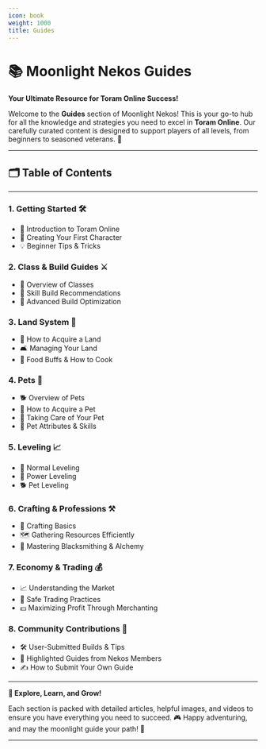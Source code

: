 ```yaml
---
icon: book
weight: 1000
title: Guides
---
```

# 📚 Moonlight Nekos Guides

**Your Ultimate Resource for Toram Online Success!**

Welcome to the **Guides** section of Moonlight Nekos! This is your go-to hub for all the knowledge and strategies you need to excel in **Toram Online**. Our carefully curated content is designed to support players of all levels, from beginners to seasoned veterans. 🌙
___

## 🗂 Table of Contents

___

### 1️. Getting Started 🛠️

- 🌟 Introduction to Toram Online
- 👤 Creating Your First Character
- 💡 Beginner Tips & Tricks

### 2. Class & Build Guides ⚔️

- 📖 Overview of Classes
- 🔧 Skill Build Recommendations
- 🧠 Advanced Build Optimization

### 3️. Land System 🏡

- 🌾 How to Acquire a Land
- 🛋️ Managing Your Land
- 🍳 Food Buffs & How to Cook

### 4. Pets 🐾

- 🐕 Overview of Pets
- 🐾 How to Acquire a Pet
- 🍼 Taking Care of Your Pet
- 🌟 Pet Attributes & Skills

### 5️. Leveling 📈

- 🧗 Normal Leveling
- 🚀 Power Leveling
- 🐕 Pet Leveling

### 6️. Crafting & Professions ⚒️

- 🔨 Crafting Basics
- 🗺️ Gathering Resources Efficiently
- 🏅 Mastering Blacksmithing & Alchemy
  
### 7. Economy & Trading 💰

- 📈 Understanding the Market
- 🤝 Safe Trading Practices
- 💵 Maximizing Profit Through Merchanting

### 8. Community Contributions 🤝

- 🛠️ User-Submitted Builds & Tips
- 🌟 Highlighted Guides from Nekos Members
- ✍️ How to Submit Your Own Guide

___
**📖 Explore, Learn, and Grow!**

Each section is packed with detailed articles, helpful images, and videos to ensure you have everything you need to succeed. 🎮 Happy adventuring, and may the moonlight guide your path! 🌙
___